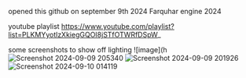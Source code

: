 opened this github on september 9th 2024
Farquhar engine 2024

youtube playlist
https://www.youtube.com/playlist?list=PLKMYyotlzXkiegGQOI8jSTfOTWRfDSpW_

some screenshots to show off lighting
![image](h![Screenshot 2024-09-09 205340](https://github.com/user-attachments/assets/f96fe1b3-0210-4de2-ae89-69b6e3592f1e)
![Screenshot 2024-09-09 201926](https://github.com/user-attachments/assets/109f060d-f1d8-48ed-9537-a57226c64427)
![Screenshot 2024-09-10 014119](https://github.com/user-attachments/assets/6dcf3db5-04a3-41a0-9408-7326cb7973e0)
